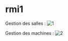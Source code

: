 # rmi1

Gestion des salles :
![1](https://github.com/Makoudi-nouhaila/rmi1/assets/105071939/8be7038d-fddd-427d-a213-d82bb3ff9e53)

Gestion des machines :
![2](https://github.com/Makoudi-nouhaila/rmi1/assets/105071939/52c54692-fe6e-4fc8-b12e-184611ce0907)


